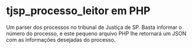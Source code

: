 # tjsp_processo_leitor em PHP
Um parser dos processos no tribunal de Justiça de SP. Basta informar o número do processo, e este pequeno arquivo PHP lhe retornará um JSON com as informações desejadas do processo.
